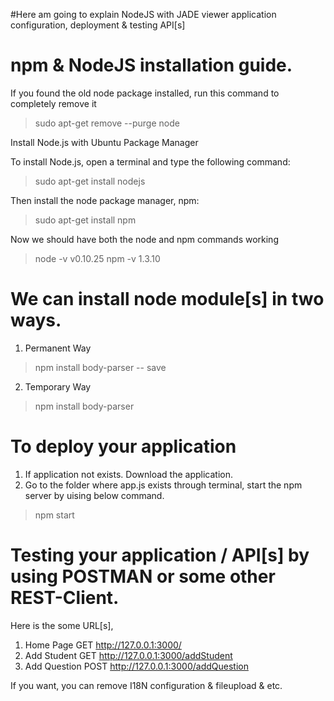 #Here am going to explain NodeJS with JADE viewer application configuration, deployment & testing API[s]

# npm & NodeJS installation guide.

If you found the old node package installed, run this command to completely remove it
> sudo apt-get remove --purge node

Install Node.js with Ubuntu Package Manager

To install Node.js, open a terminal and type the following command:
> sudo apt-get install nodejs

Then install the node package manager, npm:
> sudo apt-get install npm

Now we should have both the node and npm commands working
> node -v
	v0.10.25
> npm -v
	1.3.10

# We can install node module[s] in two ways.
1. Permanent Way
> npm install body-parser -- save
2. Temporary Way
> npm install body-parser


# To deploy your application
1. If application not exists. Download the application.
2. Go to the folder where app.js exists through terminal, start the npm server by uising below command.

> npm start

# Testing your application / API[s] by using POSTMAN or some other REST-Client.

Here is the some URL[s],

1. Home Page	GET	http://127.0.0.1:3000/	
2. Add Student	GET	http://127.0.0.1:3000/addStudent
3. Add Question	POST	http://127.0.0.1:3000/addQuestion

If you want, you can remove I18N configuration & fileupload & etc.
